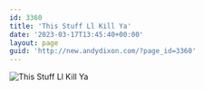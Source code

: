 ```yaml
---
id: 3360
title: 'This Stuff Ll Kill Ya'
date: '2023-03-17T13:45:40+00:00'
layout: page
guid: 'http://new.andydixon.com/?page_id=3360'
---
```


![This Stuff Ll Kill Ya](https://i0.wp.com/assets.g8x2.ldn.idrivee2-23.com/posters/This%20Stuff%20Ll%20Kill%20Ya%2001.jpg?w=1200&ssl=1 "This Stuff Ll Kill Ya")
